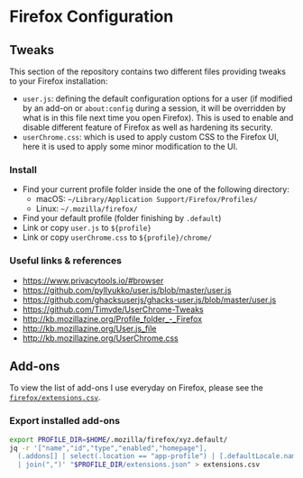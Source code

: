 # Firefox Configuration

## Tweaks

This section of the repository contains two different files providing tweaks to your Firefox installation:

- `user.js`: defining the default configuration options for a user (if modified by an add-on or `about:config` during a session, it will be overridden by what is in this file next time you open Firefox). This is used to enable and disable different feature of Firefox as well as hardening its security.
- `userChrome.css`: which is used to apply custom CSS to the Firefox UI, here it is used to apply some minor modification to the UI.

### Install

- Find your current profile folder inside the one of the following directory:
  - macOS: `~/Library/Application Support/Firefox/Profiles/`
  - Linux: `~/.mozilla/firefox/`
- Find your default profile (folder finishing by `.default`)
- Link or copy `user.js` to `${profile}`
- Link or copy `userChrome.css` to `${profile}/chrome/`

### Useful links & references

- https://www.privacytools.io/#browser
- https://github.com/pyllyukko/user.js/blob/master/user.js
- https://github.com/ghacksuserjs/ghacks-user.js/blob/master/user.js
- https://github.com/Timvde/UserChrome-Tweaks
- http://kb.mozillazine.org/Profile_folder_-_Firefox
- http://kb.mozillazine.org/User.js_file
- http://kb.mozillazine.org/UserChrome.css

## Add-ons

To view the list of add-ons I use everyday on Firefox, please see the [`firefox/extensions.csv`](extensions.csv).

### Export installed add-ons

```sh
export PROFILE_DIR=$HOME/.mozilla/firefox/xyz.default/
jq -r '["name","id","type","enabled","homepage"],
  (.addons[] | select(.location == "app-profile") | [.defaultLocale.name,.id,.type,.active,.defaultLocale.homepageURL])
  | join(",")' "$PROFILE_DIR/extensions.json" > extensions.csv
```
